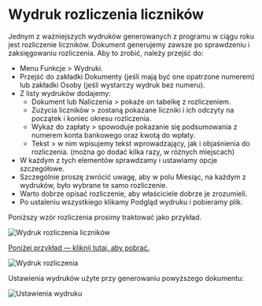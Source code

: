 # Wydruk rozliczenia liczników

Jednym z ważniejszych wydruków generowanych z programu w ciągu roku jest rozliczenie liczników. Dokument generujemy zawsze po sprawdzeniu i zaksięgowaniu rozliczenia. Aby to zrobić, należy przejść do:

- Menu Funkcje > Wydruki.
- Przejść do zakładki Dokumenty (jeśli mają być one opatrzone numerem) lub zakładki Osoby (jeśli wystarczy wydruk bez numeru).
- Z listy wydruków dodajemy:
  - Dokument lub Naliczenia > pokaże on tabelkę z rozliczeniem.
  - Zużycia liczników > zostaną pokazane liczniki i ich odczyty na początek i koniec okresu rozliczenia.
  - Wykaz do zapłaty > spowoduje pokazanie się podsumowania z numerem konta bankowego oraz kwotą do wpłaty.
  - Tekst > w nim wpisujemy tekst wprowadzający, jak i objaśnienia do rozliczenia. (można go dodać kilka razy, w różnych miejscach)
- W każdym z tych elementów sprawdzamy i ustawiamy opcje szczegółowe.
- Szczególnie proszę zwrócić uwagę, aby w polu Miesiąc, na każdym z wydruków, było wybrane te samo rozliczenie.
- Warto dobrze opisać rozliczenie, aby właściciele dobrze je zrozumieli.
- Po ustaleniu wszystkiego klikamy Podgląd wydruku i pobieramy plik.

Poniższy wzór rozliczenia prosimy traktować jako przykład.

![Wydruk rozliczenia liczników](wydrukrl.gif)

[Poniżej przykład — kliknij tutaj, aby pobrać.](wydrukrlpdf.pdf)

![Wydruk rozliczenia](wydrukrlzdj.png)

Ustawienia wydruków użyte przy generowaniu powyższego dokumentu:

![Ustawienia wydruku](ustawieniawydrukurl.png)